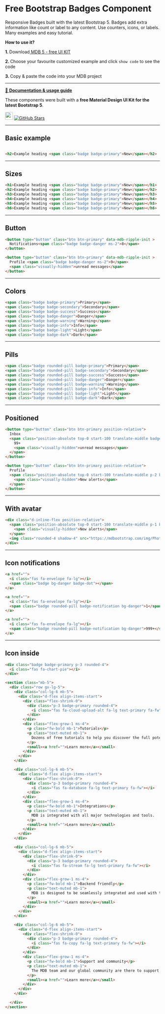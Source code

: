 # Free Bootstrap Badges Component

Responsive Badges built with the latest Bootstrap 5. Badges add extra information like count or label to any content. Use counters, icons, or labels. Many examples and easy tutorial.

<p><strong>How to use it?</strong></p>
<p class="mb-2">
<strong>1. </strong>Download<a target="_blank" href="https://mdbootstrap.com/docs/standard/"> MDB 5 - free UI KIT</a></p>
<p class="mb-2"><strong>2. </strong>Choose your favourite customized example and click <code>show code</code> to see the code</p>
<p class="mb-3"><strong>3. </strong>Copy & paste the code into your MDB project</p>

--------------------

[📄 **Documentation & usage guide**](https://mdbootstrap.com/docs/standard/components/badges/)

These components were built with a **free Material Design UI Kit for the latest Bootstrap 5**.

<img height="25" src="https://mdbootstrap.com/img/Marketing/general/logo/medium/mdb-r.png">  [![GitHub Stars](https://img.shields.io/github/stars/mdbootstrap/mdb-ui-kit?label=Star%20now&style=social)](https://github.com/mdbootstrap/mdb-ui-kit/)

---------------------

 <h2 class="mb-4">Basic example</h2> 
 
```html

<h2>Example heading <span class="badge badge-primary">New</span></h2>

```

 
 <hr class="my-5">
 
 <h2 class="mb-4">Sizes
</h2> 
 
```html
<h1>Example heading <span class="badge badge-primary">New</span></h1>
<h2>Example heading <span class="badge badge-primary">New</span></h2>
<h3>Example heading <span class="badge badge-primary">New</span></h3>
<h4>Example heading <span class="badge badge-primary">New</span></h4>
<h5>Example heading <span class="badge badge-primary">New</span></h5>
<h6>Example heading <span class="badge badge-primary">New</span></h6>
```

 <hr class="my-5">
 
 <h2 class="mb-4">Button</h2> 
 
```html
<button type="button" class="btn btn-primary" data-mdb-ripple-init >
  Notifications<span class="badge badge-danger ms-2">8</span>
</button>
```

```html
<button type="button" class="btn btn-primary" data-mdb-ripple-init >
  Profile <span class="badge badge-danger ms-2">9</span>
  <span class="visually-hidden">unread messages</span>
</button>
```

 <hr class="my-5">
 <h2 class="mb-4">Colors
</h2> 
 
```html
<span class="badge badge-primary">Primary</span>
<span class="badge badge-secondary">Secondary</span>
<span class="badge badge-success">Success</span>
<span class="badge badge-danger">Danger</span>
<span class="badge badge-warning">Warning</span>
<span class="badge badge-info">Info</span>
<span class="badge badge-light">Light</span>
<span class="badge badge-dark">Dark</span>
```
 <hr class="my-5">
 <h2 class="mb-4">Pills

</h2> 
 
```html
<span class="badge rounded-pill badge-primary">Primary</span>
<span class="badge rounded-pill badge-secondary">Secondary</span>
<span class="badge rounded-pill badge-success">Success</span>
<span class="badge rounded-pill badge-danger">Danger</span>
<span class="badge rounded-pill badge-warning">Warning</span>
<span class="badge rounded-pill badge-info">Info</span>
<span class="badge rounded-pill badge-light">Light</span>
<span class="badge rounded-pill badge-dark">Dark</span>
```

 <hr class="my-5">
 <h2 class="mb-4">Positioned

</h2> 
 
```html
<button type="button" class="btn btn-primary position-relative">
  Inbox
  <span class="position-absolute top-0 start-100 translate-middle badge rounded-pill badge-danger">
    99+
    <span class="visually-hidden">unread messages</span>
  </span>
</button>
```
```html
<button type="button" class="btn btn-primary position-relative">
  Profile
  <span class="position-absolute top-0 start-100 translate-middle p-2 bg-danger border border-light rounded-circle">
    <span class="visually-hidden">New alerts</span>
  </span>
</button>
```

 <hr class="my-5">
 <h2 class="mb-4">With avatar

</h2> 
 
```html
<div class="d-inline-flex position-relative">
  <span class="position-absolute top-0 start-100 translate-middle p-1 bg-danger border border-light rounded-circle">
    <span class="visually-hidden">New alerts</span>
  </span>
  <img class="rounded-4 shadow-4" src="https://mdbootstrap.com/img/Photos/Avatars/man2.jpg" alt="Avatar" style="width: 50px; height: 50px;">
</div>
```

 <hr class="my-5">
 <h2 class="mb-4">Icon notifications
</h2> 
 
```html
<a href="">
  <i class="fas fa-envelope fa-lg"></i>
  <span class="badge bg-danger badge-dot"></span>
</a>

<a href="">
  <i class="fas fa-envelope fa-lg"></i>
  <span class="badge rounded-pill badge-notification bg-danger">1</span>
</a>

<a href="">
  <i class="fas fa-envelope fa-lg"></i>
  <span class="badge rounded-pill badge-notification bg-danger">999+</span>
</a>
```

 <hr class="my-5">
 <h2 class="mb-4">Icon inside


</h2> 
 
```html
<div class="badge badge-primary p-3 rounded-4">
  <i class="fas fa-chart-pie"></i>
</div>
```
```html
<section class="mb-5">
  <div class="row gx-lg-5">
    <div class="col-lg-6 mb-5">
      <div class="d-flex align-items-start">
        <div class="flex-shrink-0">
          <div class="p-3 badge-primary rounded-4">
            <i class="fas fa-cloud-upload-alt fa-lg text-primary fa-fw"></i>
          </div>
        </div>
        <div class="flex-grow-1 ms-4">
          <p class="fw-bold mb-1">Tutorials</p>
          <p class="text-muted mb-1">
            Dozens of free tutorials to help you discover the full potential of MDB.
          </p>
          <small><a href="">Learn more</a></small>
        </div>
      </div>
    </div>

    <div class="col-lg-6 mb-5">
      <div class="d-flex align-items-start">
        <div class="flex-shrink-0">
          <div class="p-3 badge-primary rounded-4">
            <i class="fas fa-database fa-lg text-primary fa-fw"></i>
          </div>
        </div>
        <div class="flex-grow-1 ms-4">
          <p class="fw-bold mb-1">Integrations</p>
          <p class="text-muted mb-1">
            MDB is integrated with all major technologies and tools.
          </p>
          <small><a href="">Learn more</a></small>
        </div>
      </div>
    </div>

    <div class="col-lg-6 mb-5">
      <div class="d-flex align-items-start">
        <div class="flex-shrink-0">
          <div class="p-3 badge-primary rounded-4">
            <i class="fas fa-stream fa-lg text-primary fa-fw"></i>
          </div>
        </div>
        <div class="flex-grow-1 ms-4">
          <p class="fw-bold mb-1">Backend friendly</p>
          <p class="text-muted mb-1">
            MDB is designed to be seamlessly integrated and used with the backend.
          </p>
          <small><a href="">Learn more</a></small>
        </div>
      </div>
    </div>

    <div class="col-lg-6 mb-5">
      <div class="d-flex align-items-start">
        <div class="flex-shrink-0">
          <div class="p-3 badge-primary rounded-4">
            <i class="fas fa-copy fa-lg text-primary fa-fw"></i>
          </div>
        </div>
        <div class="flex-grow-1 ms-4">
          <p class="fw-bold mb-1">Support and community</p>
          <p class="text-muted mb-1">
            The MDB team and our global community are there to support you.
          </p>
          <small><a href="">Learn more</a></small>
        </div>
      </div>
    </div>

  </div>
</section>
```
